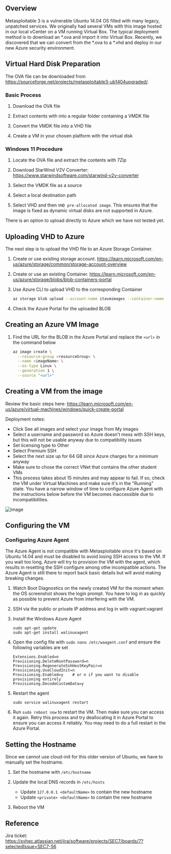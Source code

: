 ## Overview
Metasploitable 3 is a vulnerable Ubuntu 14.04 OS filled with many legacy, unpatched services. We originally had several VMs with this image hosted in our local vCenter on a VM running Virtual Box. The typical deployment method is to download an *.ova and import it into Virtual Box. Recently, we discovered that we can convert from the *.ova to a *.vhd and deploy in our new Azure security environment.

## Virtual Hard Disk Preparation
The OVA file can be downloaded from https://sourceforge.net/projects/metasploitable3-ub1404upgraded/.

### Basic Process
1. Download the OVA file

1. Extract contents with into a regular folder containing a VMDK file

1. Convert the VMDK file into a VHD file

1. Create a VM in your chosen platform with the virtual disk

### Windows 11 Procedure
1. Locate the OVA file and extract the contents with 7Zip

1. Download StarWind V2V Converter: https://www.starwindsoftware.com/starwind-v2v-converter

1. Select the VMDK file as a source

1. Select a local destination path

1. Select VHD and then `VHD pre-allocated image`. This ensures that the image is fixed as dynamic virtual disks are not supported in Azure.

There is an option to upload directly to Azure which we have not tested yet.

## Uploading VHD to Azure
The next step is to upload the VHD file to an Azure Storage Container.

1. Create or use existing storage account. https://learn.microsoft.com/en-us/azure/storage/common/storage-account-overview

1. Create or use an existing Container. https://learn.microsoft.com/en-us/azure/storage/blobs/blob-containers-portal

1. Use Azure CLI to upload VHD to the corresponding Container

    ```bash
    az storage blob upload --account-name itavmimages --container-name vm-images --name metasploitable3-ubuntu1404.vhd --type page --file D:\Metasploitable3-ub1404-disk001.vhd
    ```
1. Check the Azure Portal for the uploaded BLOB

## Creating an Azure VM Image

1. Find the URL for the BLOB in the Azure Portal and replace the `<url>` in the command below
    ```bash
    az image create \
      --resource-group <resourceGroup> \
      --name <imageName> \
      --os-type Linux \
      --generation 1 \
      --source "<url>"
    ```

## Creating a VM from the image
Review the basic steps here: https://learn.microsoft.com/en-us/azure/virtual-machines/windows/quick-create-portal

Deployment notes:
- Click See all images and select your image from My images
- Select a username and password so Azure doesn't mess with SSH keys, but this will not be usable anyway due to compatibility issues
- Set licensing type to Other
- Select Premium SSH
- Select the next size up for 64 GB since Azure charges for a minimum anyway
- Make sure to chose the correct VNet that contains the other student VMs
- This process takes about 15 minutes and may appear to fail. If so, check the VM under Virtual Machines and make sure it's in the "Running" state. You have a narrow window of time to configure Azure Agent with the instructions below before the VM becomes inaccessible due to incompatibilities.

![image](https://github.com/user-attachments/assets/1fdd782f-ae28-4502-bec2-328a1f3e6a21)

## Configuring the VM

### Configuring Azure Agent
The Azure Agent is not compatible with Metasploitable since it's based on Ubuntu 14.04 and must be disabled to avoid losing SSH access to the VM. If you wait too long, Azure will try to provision the VM with the agent, which results in resetting the SSH configure among othe incompatible actions. The Azure Agent is still there to report back basic details but will avoid making breaking changes.

1. Watch Boot Diagnostics on the newly created VM for the moment when the OS screenshot shows the login prompt. You have to log in as quickly as possible to prevent Azure from interfering with the VM.

1. SSH via the public or private IP address and log in with vagrant:vagrant

1. Install the Windows Azure Agent

    ```
    sudo apt-get update
    sudo apt-get install walinuxagent
    ```
1. Open the config file with `sudo nano /etc/waagent.conf` and ensure the following variables are set

    ```
    Extensions.Enabled=n
    Provisioning.DeleteRootPassword=n
    Provisioning.RegenerateSshHostKeyPair=n
    Provisioning.UseCloudInit=n
    Provisioning.Enabled=y    # or n if you want to disable provisioning entirely
    Provisioning.DecodeCustomData=y
    ```

1. Restart the agent

    ```
    sudo service walinuxagent restart
    ```

1. Run `sudo reboot now` to restart the VM. Then make sure you can access it again. Retry this process and try deallocating it in Azure Portal to ensure you can access it reliably. You may need to do a full restart in the Azure Portal.

## Setting the Hostname
Since we cannot use cloud-init for this older version of Ubuntu, we have to manually set the hostname.

1. Set the hostname with `/etc/hostname`

1. Update the local DNS records in `/etc/hosts`

    - Update `127.0.0.1 <defaultName>` to contain the new hostname
    - Update `<private> <defaultName>` to contain the new hostname
  
1. Reboot the VM

## Reference
Jira ticket: https://svhec.atlassian.net/jira/software/projects/SEC7/boards/7?selectedIssue=SEC7-56
